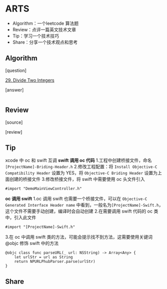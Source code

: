 # ARTS
- Algorithm：一个leetcode 算法题
- Review：点评一篇英文技术文章
- Tip：学习一个技术技巧
- Share：分享一个技术观点和思考

## Algorithm

[question]

[29. Divide Two Integers](https://leetcode.com/problems/divide-two-integers/)




[answer]

```cpp


```


## Review

[source]



[review]



## Tip
xcode 中 oc 和 swift 互调
**swift 调用 oc 代码**
1.工程中创建桥接文件，命名 `[ProjectName]-Briding-Header.h`
2.修改工程配置：将 `Install Objective-C Compatibility Header` 设置为 YES，将 `Objective-C Briding Header` 设置为上面创建的桥接文件
3.修改桥接文件，将 swift 中需要使用 oc 头文件引入
```
#import "DemoMainViewController.h"
```

**oc 调用 swift**
1.oc 调用 swift 也需要一个桥接文件，可以在 `Objective-C Generated Interface Header name` 中看到，一般名为`[ProjectName]-Swift.h`，这个文件不需要手动创建，编译时会自动创建
2.在需要调用 swift 代码的 oc 类中，引入此文件
```
#import "[ProjectName]-Swift.h"
```
3.在 oc 中调用 swift 类的方法，可能会提示找不到方法，这需要使用关键词 @objc 修饰 swift 中的方法
```
@objc class func parseURL(_ url: NSString) -> Array<Any> {
    let urlStr = url as String
    return NPURLPhubParser.parse(urlStr)
}
```


## Share


